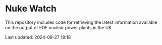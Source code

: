 # Nuke Watch

This repository includes code for retrieving the latest information available on the output of EDF nuclear power plants in the UK.

Last updated: 2024-09-27 18:18